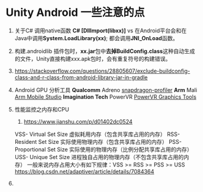 
# Unity Android 一些注意的点

1. 关于C# 调用native函数
**C# [DllImport(libxx)]** vs 在Android平台会和在Java中调用**System.LoadLibrary(xx)**; 都会调用**JNI_OnLoad**函数。

2. 构建.androidlib 插件包时，**xx.jar**包中**去掉BuildConfig.class**这种自动生成的文件，Unity直接构建xxx.apk包时，会有重复符号的构建错误。

3. https://stackoverflow.com/questions/28805607/exclude-buildconfig-class-and-r-class-from-android-library-jar-in-gradle


4. Android GPU 分析工具
    **Qualcomm** Adreno	[snapdragon-profiler](https://developer.qualcomm.com/software/snapdragon-profiler)
    **Arm**	Mali	[Arm Mobile Studio](https://developer.arm.com/tools-and-software/graphics-and-gaming/arm-mobile-studio)
    **Imagination Tech** PowerVR	[PowerVR Graphics Tools](https://www.imaginationtech.com/blog/profiling-and-debugging-with-powervr-graphics-tools/)

5. 性能监控之内存和CPU
    1. https://www.jianshu.com/p/d01402dc0524

    VSS- Virtual Set Size 虚拟耗用内存（包含共享库占用的内存）
    RSS- Resident Set Size 实际使用物理内存（包含共享库占用的内存）
    PSS- Proportional Set Size 实际使用的物理内存（比例分配共享库占用的内存）
    USS- Unique Set Size 进程独自占用的物理内存（不包含共享库占用的内存）
    一般来说内存占用大小有如下规律：VSS >= RSS >= PSS >= USS
    https://blog.csdn.net/adaptiver/article/details/7084364
6. 